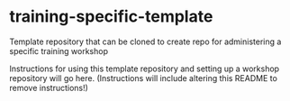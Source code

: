# training-specific-template

Template repository that can be cloned to create repo for administering a specific training workshop

Instructions for using this template repository and setting up a workshop repository will go here. 
(Instructions will include altering this README to remove instructions!)